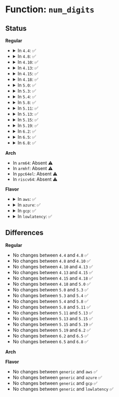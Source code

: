 # Function: <code>num_digits</code>

## Status
<b>Regular</b>
<ul>
<li>
<details>
<summary>In <code>4.4</code>: ✅</summary>

```c
int num_digits(int val);
```

**Collision:** Unique Global

**Inline:** No

**Transformation:** False

**Instances:**

```
In arch/x86/lib/misc.c (ffffffff813f7710)
Location: arch/x86/lib/misc.c:6
Inline: False
Direct callers:
  - arch/x86/kernel/smpboot.c:native_cpu_up
  - arch/x86/kernel/smpboot.c:native_cpu_up
  - arch/x86/kernel/smpboot.c:native_cpu_up
  - arch/x86/kernel/smpboot.c:native_cpu_up
```
**Symbols:**

```
ffffffff813f7710-ffffffff813f7743: num_digits (STB_GLOBAL)
```
</details>
</li>
<li>
<details>
<summary>In <code>4.8</code>: ✅</summary>

```c
int num_digits(int val);
```

**Collision:** Unique Global

**Inline:** No

**Transformation:** False

**Instances:**

```
In arch/x86/lib/misc.c (ffffffff8143e560)
Location: arch/x86/lib/misc.c:6
Inline: False
Direct callers:
  - arch/x86/kernel/smpboot.c:native_cpu_up
  - arch/x86/kernel/smpboot.c:native_cpu_up
  - arch/x86/kernel/smpboot.c:native_cpu_up
  - arch/x86/kernel/smpboot.c:native_cpu_up
```
**Symbols:**

```
ffffffff8143e560-ffffffff8143e593: num_digits (STB_GLOBAL)
```
</details>
</li>
<li>
<details>
<summary>In <code>4.10</code>: ✅</summary>

```c
int num_digits(int val);
```

**Collision:** Unique Global

**Inline:** No

**Transformation:** False

**Instances:**

```
In arch/x86/lib/misc.c (ffffffff8145b4e0)
Location: arch/x86/lib/misc.c:6
Inline: False
Direct callers:
  - arch/x86/kernel/smpboot.c:native_cpu_up
  - arch/x86/kernel/smpboot.c:native_cpu_up
  - arch/x86/kernel/smpboot.c:native_cpu_up
  - arch/x86/kernel/smpboot.c:native_cpu_up
```
**Symbols:**

```
ffffffff8145b4e0-ffffffff8145b513: num_digits (STB_GLOBAL)
```
</details>
</li>
<li>
<details>
<summary>In <code>4.13</code>: ✅</summary>

```c
int num_digits(int val);
```

**Collision:** Unique Global

**Inline:** No

**Transformation:** False

**Instances:**

```
In arch/x86/lib/misc.c (ffffffff818fd270)
Location: arch/x86/lib/misc.c:6
Inline: False
Direct callers:
  - arch/x86/kernel/smpboot.c:native_cpu_up
  - arch/x86/kernel/smpboot.c:native_cpu_up
  - arch/x86/kernel/smpboot.c:native_cpu_up
  - arch/x86/kernel/smpboot.c:native_cpu_up
```
**Symbols:**

```
ffffffff818fd270-ffffffff818fd2a1: num_digits (STB_GLOBAL)
```
</details>
</li>
<li>
<details>
<summary>In <code>4.15</code>: ✅</summary>

```c
int num_digits(int val);
```

**Collision:** Unique Global

**Inline:** No

**Transformation:** False

**Instances:**

```
In arch/x86/lib/misc.c (ffffffff81984d20)
Location: arch/x86/lib/misc.c:7
Inline: False
Direct callers:
  - arch/x86/kernel/smpboot.c:native_cpu_up
  - arch/x86/kernel/smpboot.c:native_cpu_up
  - arch/x86/kernel/smpboot.c:native_cpu_up
  - arch/x86/kernel/smpboot.c:native_cpu_up
```
**Symbols:**

```
ffffffff81984d20-ffffffff81984d51: num_digits (STB_GLOBAL)
```
</details>
</li>
<li>
<details>
<summary>In <code>4.18</code>: ✅</summary>

```c
int num_digits(int val);
```

**Collision:** Unique Global

**Inline:** No

**Transformation:** False

**Instances:**

```
In arch/x86/lib/misc.c (ffffffff819e11f0)
Location: arch/x86/lib/misc.c:7
Inline: False
Direct callers:
  - arch/x86/kernel/smpboot.c:native_cpu_up
  - arch/x86/kernel/smpboot.c:native_cpu_up
  - arch/x86/kernel/smpboot.c:native_cpu_up
  - arch/x86/kernel/smpboot.c:native_cpu_up
```
**Symbols:**

```
ffffffff819e11f0-ffffffff819e1221: num_digits (STB_GLOBAL)
```
</details>
</li>
<li>
<details>
<summary>In <code>5.0</code>: ✅</summary>

```c
int num_digits(int val);
```

**Collision:** Unique Global

**Inline:** No

**Transformation:** False

**Instances:**

```
In arch/x86/lib/misc.c (ffffffff81a1c1a0)
Location: arch/x86/lib/misc.c:7
Inline: False
Direct callers:
  - arch/x86/kernel/smpboot.c:native_cpu_up
  - arch/x86/kernel/smpboot.c:native_cpu_up
  - arch/x86/kernel/smpboot.c:native_cpu_up
  - arch/x86/kernel/smpboot.c:native_cpu_up
```
**Symbols:**

```
ffffffff81a1c1a0-ffffffff81a1c1d1: num_digits (STB_GLOBAL)
```
</details>
</li>
<li>
<details>
<summary>In <code>5.3</code>: ✅</summary>

```c
int num_digits(int val);
```

**Collision:** Unique Global

**Inline:** No

**Transformation:** False

**Instances:**

```
In arch/x86/lib/misc.c (ffffffff81a8bf70)
Location: arch/x86/lib/misc.c:7
Inline: False
Direct callers:
  - arch/x86/kernel/smpboot.c:do_boot_cpu
  - arch/x86/kernel/smpboot.c:do_boot_cpu
  - arch/x86/kernel/smpboot.c:do_boot_cpu
  - arch/x86/kernel/smpboot.c:do_boot_cpu
```
**Symbols:**

```
ffffffff81a8bf70-ffffffff81a8bfa7: num_digits (STB_GLOBAL)
```
</details>
</li>
<li>
<details>
<summary>In <code>5.4</code>: ✅</summary>

```c
int num_digits(int val);
```

**Collision:** Unique Global

**Inline:** No

**Transformation:** False

**Instances:**

```
In arch/x86/lib/misc.c (ffffffff81ac3230)
Location: arch/x86/lib/misc.c:7
Inline: False
Direct callers:
  - arch/x86/kernel/smpboot.c:do_boot_cpu
  - arch/x86/kernel/smpboot.c:do_boot_cpu
  - arch/x86/kernel/smpboot.c:do_boot_cpu
  - arch/x86/kernel/smpboot.c:do_boot_cpu
```
**Symbols:**

```
ffffffff81ac3230-ffffffff81ac3267: num_digits (STB_GLOBAL)
```
</details>
</li>
<li>
<details>
<summary>In <code>5.8</code>: ✅</summary>

```c
int num_digits(int val);
```

**Collision:** Unique Global

**Inline:** No

**Transformation:** False

**Instances:**

```
In arch/x86/lib/misc.c (ffffffff815ff780)
Location: arch/x86/lib/misc.c:7
Inline: False
Direct callers:
  - arch/x86/kernel/smpboot.c:announce_cpu
  - arch/x86/kernel/smpboot.c:announce_cpu
  - arch/x86/kernel/smpboot.c:announce_cpu
  - arch/x86/kernel/smpboot.c:announce_cpu
```
**Symbols:**

```
ffffffff815ff780-ffffffff815ff7b7: num_digits (STB_GLOBAL)
```
</details>
</li>
<li>
<details>
<summary>In <code>5.11</code>: ✅</summary>

```c
int num_digits(int val);
```

**Collision:** Unique Global

**Inline:** No

**Transformation:** False

**Instances:**

```
In arch/x86/lib/misc.c (ffffffff816246f0)
Location: arch/x86/lib/misc.c:7
Inline: False
Direct callers:
  - arch/x86/kernel/smpboot.c:announce_cpu
  - arch/x86/kernel/smpboot.c:announce_cpu
  - arch/x86/kernel/smpboot.c:announce_cpu
  - arch/x86/kernel/smpboot.c:announce_cpu
```
**Symbols:**

```
ffffffff816246f0-ffffffff81624727: num_digits (STB_GLOBAL)
```
</details>
</li>
<li>
<details>
<summary>In <code>5.13</code>: ✅</summary>

```c
int num_digits(int val);
```

**Collision:** Unique Global

**Inline:** No

**Transformation:** False

**Instances:**

```
In arch/x86/lib/misc.c (ffffffff816080e0)
Location: arch/x86/lib/misc.c:7
Inline: False
Direct callers:
  - arch/x86/kernel/smpboot.c:announce_cpu
  - arch/x86/kernel/smpboot.c:announce_cpu
  - arch/x86/kernel/smpboot.c:announce_cpu
  - arch/x86/kernel/smpboot.c:announce_cpu
```
**Symbols:**

```
ffffffff816080e0-ffffffff81608117: num_digits (STB_GLOBAL)
```
</details>
</li>
<li>
<details>
<summary>In <code>5.15</code>: ✅</summary>

```c
int num_digits(int val);
```

**Collision:** Unique Global

**Inline:** No

**Transformation:** False

**Instances:**

```
In arch/x86/lib/misc.c (ffffffff81676d20)
Location: arch/x86/lib/misc.c:7
Inline: False
Direct callers:
  - arch/x86/kernel/smpboot.c:announce_cpu
  - arch/x86/kernel/smpboot.c:announce_cpu
  - arch/x86/kernel/smpboot.c:announce_cpu
  - arch/x86/kernel/smpboot.c:announce_cpu
```
**Symbols:**

```
ffffffff81676d20-ffffffff81676d57: num_digits (STB_GLOBAL)
```
</details>
</li>
<li>
<details>
<summary>In <code>5.19</code>: ✅</summary>

```c
int num_digits(int val);
```

**Collision:** Unique Global

**Inline:** No

**Transformation:** False

**Instances:**

```
In arch/x86/lib/misc.c (ffffffff81791cc0)
Location: arch/x86/lib/misc.c:7
Inline: False
Direct callers:
  - arch/x86/kernel/smpboot.c:announce_cpu
  - arch/x86/kernel/smpboot.c:announce_cpu
  - arch/x86/kernel/smpboot.c:announce_cpu
  - arch/x86/kernel/smpboot.c:announce_cpu
  - arch/x86/kernel/smpboot.c:announce_cpu
  - arch/x86/kernel/smpboot.c:announce_cpu
```
**Symbols:**

```
ffffffff81791cc0-ffffffff81791cfb: num_digits (STB_GLOBAL)
```
</details>
</li>
<li>
<details>
<summary>In <code>6.2</code>: ✅</summary>

```c
int num_digits(int val);
```

**Collision:** Unique Global

**Inline:** No

**Transformation:** False

**Instances:**

```
In arch/x86/lib/misc.c (ffffffff8204f9f0)
Location: arch/x86/lib/misc.c:7
Inline: False
Direct callers:
  - arch/x86/kernel/smpboot.c:announce_cpu
  - arch/x86/kernel/smpboot.c:announce_cpu
  - arch/x86/kernel/smpboot.c:announce_cpu
  - arch/x86/kernel/smpboot.c:announce_cpu
  - arch/x86/kernel/smpboot.c:announce_cpu
```
**Symbols:**

```
ffffffff8204f9f0-ffffffff8204fa2b: num_digits (STB_GLOBAL)
```
</details>
</li>
<li>
<details>
<summary>In <code>6.5</code>: ✅</summary>

```c
int num_digits(int val);
```

**Collision:** Unique Global

**Inline:** No

**Transformation:** False

**Instances:**

```
In arch/x86/lib/misc.c (ffffffff820cdf70)
Location: arch/x86/lib/misc.c:9
Inline: False
Direct callers:
  - arch/x86/kernel/smpboot.c:announce_cpu
  - arch/x86/kernel/smpboot.c:announce_cpu
  - arch/x86/kernel/smpboot.c:announce_cpu
  - arch/x86/kernel/smpboot.c:announce_cpu
```
**Symbols:**

```
ffffffff820cdf70-ffffffff820cdfab: num_digits (STB_GLOBAL)
```
</details>
</li>
<li>
<details>
<summary>In <code>6.8</code>: ✅</summary>

```c
int num_digits(int val);
```

**Collision:** Unique Global

**Inline:** No

**Transformation:** False

**Instances:**

```
In arch/x86/lib/misc.c (ffffffff821a8790)
Location: arch/x86/lib/misc.c:9
Inline: False
Direct callers:
  - arch/x86/kernel/smpboot.c:announce_cpu
  - arch/x86/kernel/smpboot.c:announce_cpu
  - arch/x86/kernel/smpboot.c:announce_cpu
  - arch/x86/kernel/smpboot.c:announce_cpu
```
**Symbols:**

```
ffffffff821a8790-ffffffff821a87d3: num_digits (STB_GLOBAL)
```
</details>
</li>
</ul>
<b>Arch</b>
<ul>
<li>
In <code>arm64</code>: Absent ⚠️
</li>
<li>
In <code>armhf</code>: Absent ⚠️
</li>
<li>
In <code>ppc64el</code>: Absent ⚠️
</li>
<li>
In <code>riscv64</code>: Absent ⚠️
</li>
</ul>
<b>Flavor</b>
<ul>
<li>
<details>
<summary>In <code>aws</code>: ✅</summary>

```c
int num_digits(int val);
```

**Collision:** Unique Global

**Inline:** No

**Transformation:** False

**Instances:**

```
In arch/x86/lib/misc.c (ffffffff81a62080)
Location: arch/x86/lib/misc.c:7
Inline: False
Direct callers:
  - arch/x86/kernel/smpboot.c:do_boot_cpu
  - arch/x86/kernel/smpboot.c:do_boot_cpu
  - arch/x86/kernel/smpboot.c:do_boot_cpu
  - arch/x86/kernel/smpboot.c:do_boot_cpu
```
**Symbols:**

```
ffffffff81a62080-ffffffff81a620b7: num_digits (STB_GLOBAL)
```
</details>
</li>
<li>
<details>
<summary>In <code>azure</code>: ✅</summary>

```c
int num_digits(int val);
```

**Collision:** Unique Global

**Inline:** No

**Transformation:** False

**Instances:**

```
In arch/x86/lib/misc.c (ffffffff81a1f0f0)
Location: arch/x86/lib/misc.c:7
Inline: False
Direct callers:
  - arch/x86/kernel/smpboot.c:do_boot_cpu
  - arch/x86/kernel/smpboot.c:do_boot_cpu
  - arch/x86/kernel/smpboot.c:do_boot_cpu
  - arch/x86/kernel/smpboot.c:do_boot_cpu
```
**Symbols:**

```
ffffffff81a1f0f0-ffffffff81a1f127: num_digits (STB_GLOBAL)
```
</details>
</li>
<li>
<details>
<summary>In <code>gcp</code>: ✅</summary>

```c
int num_digits(int val);
```

**Collision:** Unique Global

**Inline:** No

**Transformation:** False

**Instances:**

```
In arch/x86/lib/misc.c (ffffffff81ace470)
Location: arch/x86/lib/misc.c:7
Inline: False
Direct callers:
  - arch/x86/kernel/smpboot.c:do_boot_cpu
  - arch/x86/kernel/smpboot.c:do_boot_cpu
  - arch/x86/kernel/smpboot.c:do_boot_cpu
  - arch/x86/kernel/smpboot.c:do_boot_cpu
```
**Symbols:**

```
ffffffff81ace470-ffffffff81ace4a7: num_digits (STB_GLOBAL)
```
</details>
</li>
<li>
<details>
<summary>In <code>lowlatency</code>: ✅</summary>

```c
int num_digits(int val);
```

**Collision:** Unique Global

**Inline:** No

**Transformation:** False

**Instances:**

```
In arch/x86/lib/misc.c (ffffffff81ada980)
Location: arch/x86/lib/misc.c:7
Inline: False
Direct callers:
  - arch/x86/kernel/smpboot.c:do_boot_cpu
  - arch/x86/kernel/smpboot.c:do_boot_cpu
  - arch/x86/kernel/smpboot.c:do_boot_cpu
  - arch/x86/kernel/smpboot.c:do_boot_cpu
```
**Symbols:**

```
ffffffff81ada980-ffffffff81ada9b7: num_digits (STB_GLOBAL)
```
</details>
</li>
</ul>

## Differences
<b>Regular</b>
<ul>
<li>
No changes between <code>4.4</code> and <code>4.8</code> ✅
</li>
<li>
No changes between <code>4.8</code> and <code>4.10</code> ✅
</li>
<li>
No changes between <code>4.10</code> and <code>4.13</code> ✅
</li>
<li>
No changes between <code>4.13</code> and <code>4.15</code> ✅
</li>
<li>
No changes between <code>4.15</code> and <code>4.18</code> ✅
</li>
<li>
No changes between <code>4.18</code> and <code>5.0</code> ✅
</li>
<li>
No changes between <code>5.0</code> and <code>5.3</code> ✅
</li>
<li>
No changes between <code>5.3</code> and <code>5.4</code> ✅
</li>
<li>
No changes between <code>5.4</code> and <code>5.8</code> ✅
</li>
<li>
No changes between <code>5.8</code> and <code>5.11</code> ✅
</li>
<li>
No changes between <code>5.11</code> and <code>5.13</code> ✅
</li>
<li>
No changes between <code>5.13</code> and <code>5.15</code> ✅
</li>
<li>
No changes between <code>5.15</code> and <code>5.19</code> ✅
</li>
<li>
No changes between <code>5.19</code> and <code>6.2</code> ✅
</li>
<li>
No changes between <code>6.2</code> and <code>6.5</code> ✅
</li>
<li>
No changes between <code>6.5</code> and <code>6.8</code> ✅
</li>
</ul>
<b>Arch</b>
<ul>
</ul>
<b>Flavor</b>
<ul>
<li>
No changes between <code>generic</code> and <code>aws</code> ✅
</li>
<li>
No changes between <code>generic</code> and <code>azure</code> ✅
</li>
<li>
No changes between <code>generic</code> and <code>gcp</code> ✅
</li>
<li>
No changes between <code>generic</code> and <code>lowlatency</code> ✅
</li>
</ul>
